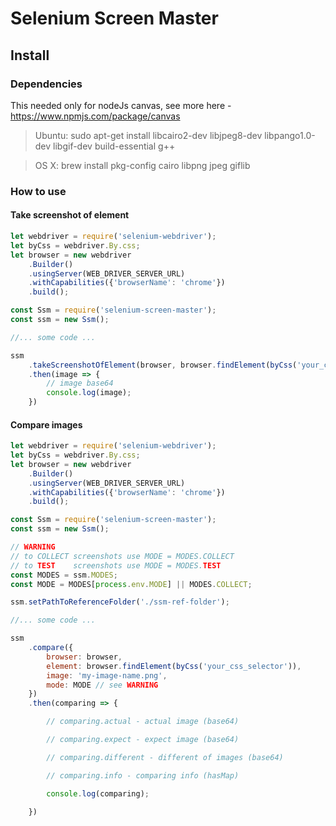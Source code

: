 # Selenium Screen Master

## Install

### Dependencies

This needed only for nodeJs canvas, see more here - https://www.npmjs.com/package/canvas

> Ubuntu: sudo apt-get install libcairo2-dev libjpeg8-dev libpango1.0-dev libgif-dev build-essential g++

> OS X: brew install pkg-config cairo libpng jpeg giflib

### How to use

#### Take screenshot of element
```javascript
let webdriver = require('selenium-webdriver');
let byCss = webdriver.By.css;
let browser = new webdriver
    .Builder()
    .usingServer(WEB_DRIVER_SERVER_URL)
    .withCapabilities({'browserName': 'chrome'})
    .build();

const Ssm = require('selenium-screen-master');
const ssm = new Ssm();

//... some code ...

ssm
    .takeScreenshotOfElement(browser, browser.findElement(byCss('your_css_selector')))
    .then(image => {
        // image base64
        console.log(image);
    })
```
#### Compare images

```javascript
let webdriver = require('selenium-webdriver');
let byCss = webdriver.By.css;
let browser = new webdriver
    .Builder()
    .usingServer(WEB_DRIVER_SERVER_URL)
    .withCapabilities({'browserName': 'chrome'})
    .build();

const Ssm = require('selenium-screen-master');
const ssm = new Ssm();

// WARNING
// to COLLECT screenshots use MODE = MODES.COLLECT
// to TEST    screenshots use MODE = MODES.TEST
const MODES = ssm.MODES;
const MODE = MODES[process.env.MODE] || MODES.COLLECT;

ssm.setPathToReferenceFolder('./ssm-ref-folder');

//... some code ...

ssm
    .compare({
        browser: browser,
        element: browser.findElement(byCss('your_css_selector')),
        image: 'my-image-name.png',
        mode: MODE // see WARNING
    })
    .then(comparing => {

        // comparing.actual - actual image (base64)

        // comparing.expect - expect image (base64)

        // comparing.different - different of images (base64)

        // comparing.info - comparing info (hasMap)

        console.log(comparing);

    })

```
